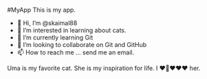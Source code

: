 #MyApp
This is my app.
- 👋 Hi, I’m @skaimal88
- 👀 I’m interested in learning about cats.
- 🌱 I’m currently learning Git
- 💞️ I’m looking to collaborate on Git and GitHub
- 📫 How to reach me ... send me an email.

Uma is my favorite cat. She is my inspiration for life. I ❤🌼❤❤❤ her. 
